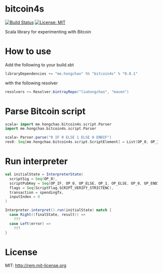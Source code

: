 bitcoin4s
=========
[![Build Status](https://travis-ci.org/liuhongchao/bitcoin4s.svg?branch=master)](https://travis-ci.org/liuhongchao/bitcoin4s)
[![License: MIT](https://img.shields.io/badge/License-MIT-yellow.svg)](https://opensource.org/licenses/MIT)

Scala library for experimenting with Bitcoin

# How to use

Add the following to your build.sbt

```scala
libraryDependencies += "me.hongchao" %% "bitcoin4s" % "0.0.1"
```

with the following resolver

```scala
resolvers += Resolver.bintrayRepo("liuhongchao", "maven")
```

# Parse Bitcoin script

```scala
scala> import me.hongchao.bitcoin4s.script.Parser
import me.hongchao.bitcoin4s.script.Parser

scala> Parser.parse("0 IF 0 ELSE 1 ELSE 0 ENDIF")
res0: Seq[me.hongchao.bitcoin4s.script.ScriptElement] = List(OP_0, OP_IF, OP_0, OP_ELSE, OP_1, OP_ELSE, OP_0, OP_ENDIF)
```

# Run interpreter

```scala
val initialState = InterpreterState(
  scriptSig = Seq(OP_0),
  scriptPubKey = Seq(OP_IF, OP_0, OP_ELSE, OP_1, OP_ELSE, OP_0, OP_ENDIF),
  flags = Seq(ScriptFlag.SCRIPT_VERIFY_STRICTENC),
  transaction = spendingTx,
  inputIndex = 0
)

Interpreter.interpret().run(initialState) match {
  case Right((finalState, result)) =>
    ???
  case Left(error) =>
    ???
}

```

# License

MIT: http://rem.mit-license.org